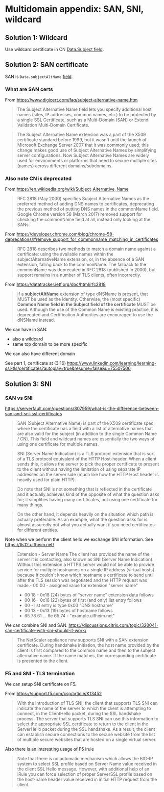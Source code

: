 # Multidomain appendix: SAN, SNI, wildcard

## Solution 1: Wildcard

Use wildcard certificate in CN [Data.Subject field](https://docs.oracle.com/cd/E19424-01/820-4811/6ng8i26ao/index.html).

## Solution 2: SAN certificate

SAN is `Data.subjectAltName` [field](https://fr.wikipedia.org/wiki/Subject_Alternative_Name).

### What are SAN certs

From  https://www.digicert.com/faq/subject-alternative-name.htm

> The Subject Alternative Name field lets you specify additional host names (sites, IP addresses, common names, etc.) to be protected by a single SSL Certificate, such as a Multi-Domain (SAN) or Extend Validation Multi-Domain Certificate.

> The Subject Alternative Name extension was a part of the X509 certificate standard before 1999, but it wasn't until the launch of Microsoft Exchange Server 2007 that it was commonly used; this change makes good use of Subject Alternative Names by simplifying server configurations. Now Subject Alternative Names are widely used for environments or platforms that need to secure multiple sites (names) across different domains/subdomains.

### Also note CN is deprecated

From https://en.wikipedia.org/wiki/Subject_Alternative_Name

> RFC 2818 (May 2000) specifies Subject Alternative Names as the preferred method of adding DNS names to certificates, deprecating the previous method of putting DNS names in the commonName field. Google Chrome version 58 (March 2017) removed support for checking the commonName field at all, instead only looking at the SANs.

From https://developer.chrome.com/blog/chrome-58-deprecations/#remove_support_for_commonname_matching_in_certificates

> RFC 2818 describes two methods to match a domain name against a certificate: using the available names within the subjectAlternativeName extension, or, in the absence of a SAN extension, falling back to the commonName. The fallback to the commonName was deprecated in RFC 2818 (published in 2000), but support remains in a number of TLS clients, often incorrectly.

From https://datatracker.ietf.org/doc/html/rfc2818

> If a **subjectAltName** extension of type dNSName is present, that MUST
be used as the identity. Otherwise, the (most specific) **Common Name
field in the Subject field of the certificate** MUST be used. Although
the use of the Common Name is existing practice, it is deprecated and
Certification Authorities are encouraged to use the dNSName instead.

We can have in SAN:
- also a wildcard 
- same top domain to be more specific 

We can also have different domain

See part 1, certificate at (3'16) https://www.linkedin.com/learning/learning-ssl-tls/certificates?autoplay=true&resume=false&u=75507506 

## Solution 3: SNI 

### SAN vs SNI

https://serverfault.com/questions/807959/what-is-the-difference-between-san-and-sni-ssl-certificates


> SAN (Subject Alternative Name) is part of the X509 certificate spec, where the certificate has a field with a list of alternative names that are also valid for the subject (in addition to the single Common Name / CN). This field and wildcard names are essentially the two ways of using one certificate for multiple names.

> SNI (Server Name Indication) is a TLS protocol extension that is sort of a TLS protocol equivalent of the HTTP Host-header. When a client sends this, it allows the server to pick the proper certificate to present to the client without having the limitation of using separate IP addresses on the server side (much like how the HTTP Host header is heavily used for plain HTTP).

> Do note that SNI is not something that is reflected in the certificate and it actually achieves kind of the opposite of what the question asks for; it simplifies having many certificates, not using one certificate for many things.

> On the other hand, it depends heavily on the situation which path is actually preferable. As an example, what the question asks for is almost assuredly not what you actually want if you need certificates for different entities.


Note when we perform the client hello we exchange SNI information.
See https://tls12.ulfheim.net/

> Extension - Server Name
The client has provided the name of the server it is contacting, also known as SNI (Server Name Indication).
Without this extension a HTTPS server would not be able to provide service for multiple hostnames on a single IP address (virtual hosts) because it couldn't know which hostname's certificate to send until after the TLS session was negotiated and the HTTP request was made.-  00 00 - assigned value for extension "server name"
>-    00 18 - 0x18 (24) bytes of "server name" extension data follows
> -    00 16 - 0x16 (22) bytes of first (and only) list entry follows
> -    00 - list entry is type 0x00 "DNS hostname"
> -    00 13 - 0x13 (19) bytes of hostname follows
> -    65 78 61 ... 6e 65 74 - "example.ulfheim.net" 

We can combine SNI and SAN: https://discussions.citrix.com/topic/320041-san-certificate-with-sni-should-it-work/
> The NetScaler appliance now supports SNI with a SAN extension certificate. During handshake initiation, the host name provided by the client is first compared to the common name and then to the subject alternative name. If the name matches, the corresponding certificate is presented to the client.

### F5 and SNI - TLS termination 

We can setup SNI certificate on F5.

From https://support.f5.com/csp/article/K13452

> With the introduction of TLS SNI, the client that supports TLS SNI can indicate the name of the server to which the client is attempting to connect, in the ClientHello packet, during the SSL handshake process. The server that supports TLS SNI can use this information to select the appropriate SSL certificate to return to the client in the ServerHello packet during the SSL handshake. As a result, the client can establish secure connections to the secure website from the list of multiple secure websites that are hosted on a single virtual server.

Also there is an interesting usage of F5 irule

> Note that there is no automatic mechanism which allows the BIG-IP system to select SSL profile based on Server Name value received in the client SSL Hello message. However, with additional help of an iRule you can force selection of proper ServerSSL profile based on the host-name header value received in initial HTTP request from the client.


<!-- related to links cloudif and add SAN field in ls-->